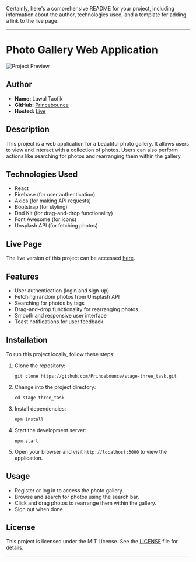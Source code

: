 Certainly, here's a comprehensive README for your project, including information about the author, technologies used, and a template for adding a link to the live page:

---

# Photo Gallery Web Application

![Project Preview](preview-image.jpg)

## Author
- **Name:** Lawal Taofik
- **GitHub:** [Princebounce](https://github.com/Princebounce)
- **Hosted:** [Live](https://stage-three-task.vercel.app)
## Description
This project is a web application for a beautiful photo gallery. It allows users to view and interact with a collection of photos. Users can also perform actions like searching for photos and rearranging them within the gallery.

## Technologies Used
- React
- Firebase (for user authentication)
- Axios (for making API requests)
- Bootstrap (for styling)
- Dnd Kit (for drag-and-drop functionality)
- Font Awesome (for icons)
- Unsplash API (for fetching photos)

## Live Page
The live version of this project can be accessed [here](https://stage-three-task.vercel.app).

## Features
- User authentication (login and sign-up)
- Fetching random photos from Unsplash API
- Searching for photos by tags
- Drag-and-drop functionality for rearranging photos
- Smooth and responsive user interface
- Toast notifications for user feedback

## Installation
To run this project locally, follow these steps:

1. Clone the repository: 
   ```
   git clone https://github.com/Princebounce/stage-three_task.git
   ```

2. Change into the project directory:
   ```
   cd stage-three_task
   ```

3. Install dependencies:
   ```
   npm install
   ```

4. Start the development server:
   ```
   npm start
   ```

5. Open your browser and visit `http://localhost:3000` to view the application.

## Usage
- Register or log in to access the photo gallery.
- Browse and search for photos using the search bar.
- Click and drag photos to rearrange them within the gallery.
- Sign out when done.

## License
This project is licensed under the MIT License. See the [LICENSE](LICENSE) file for details.

---
